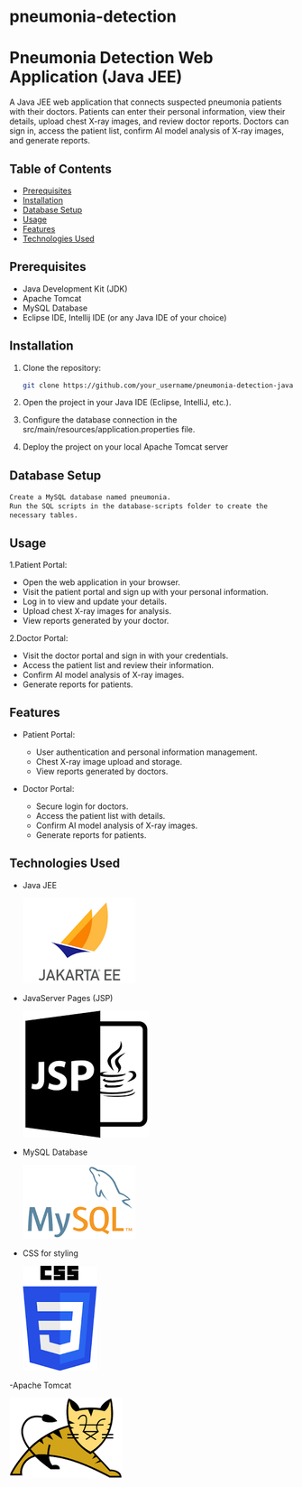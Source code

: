 # pneumonia-detection
# Pneumonia Detection Web Application (Java JEE)

A Java JEE web application that connects suspected pneumonia patients with their doctors. Patients can enter their personal information, view their details, upload chest X-ray images, and review doctor reports. Doctors can sign in, access the patient list, confirm AI model analysis of X-ray images, and generate reports.

## Table of Contents

- [Prerequisites](#prerequisites)
- [Installation](#installation)
- [Database Setup](#database-setup)
- [Usage](#usage)
- [Features](#features)
- [Technologies Used](#technologies-used)


## Prerequisites

- Java Development Kit (JDK)
- Apache Tomcat
- MySQL Database
- Eclipse IDE, Intellij IDE (or any Java IDE of your choice)

## Installation

1. Clone the repository:

   ```bash
   git clone https://github.com/your_username/pneumonia-detection-java.git
   ```
2. Open the project in your Java IDE (Eclipse, IntelliJ, etc.).

3. Configure the database connection in the src/main/resources/application.properties file.

4. Deploy the project on your local Apache Tomcat server


## Database Setup

    Create a MySQL database named pneumonia.
    Run the SQL scripts in the database-scripts folder to create the necessary tables.

## Usage

1.Patient Portal:
- Open the web application in your browser.
- Visit the patient portal and sign up with your personal information.
- Log in to view and update your details.
- Upload chest X-ray images for analysis.
- View reports generated by your doctor.

2.Doctor Portal:
- Visit the doctor portal and sign in with your credentials.
- Access the patient list and review their information.
- Confirm AI model analysis of X-ray images.
- Generate reports for patients.

## Features

- Patient Portal:
  - User authentication and personal information management.
  - Chest X-ray image upload and storage.
  - View reports generated by doctors.

- Doctor Portal:
    - Secure login for doctors.
    - Access the patient list with details.
    - Confirm AI model analysis of X-ray images.
    - Generate reports for patients.

## Technologies Used

  - Java JEE

    ![JEE](jee.png)


    
  - JavaServer Pages (JSP)





    ![JSP](jsp.png)



    
  - MySQL Database




    ![MYSQL](mysql.png)



    
  - CSS for styling





    ![CSS](css.png)


    
  -Apache Tomcat


  ![TOMCAT](tomcat.png)



  
    







